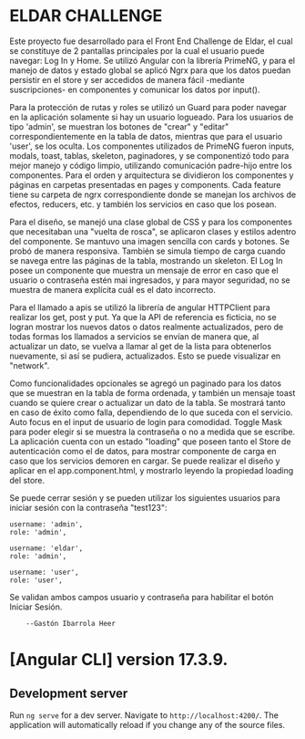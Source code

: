 # ELDAR CHALLENGE

Este proyecto fue desarrollado para el Front End Challenge de Eldar, el cual se constituye de 2 pantallas principales por la cual el usuario puede navegar: Log In y Home.
Se utilizó Angular con la librería PrimeNG, y para el manejo de datos y estado global se aplicó Ngrx para que los datos puedan persistir en el store y ser accedidos de manera fácil -mediante suscripciones- en componentes y comunicar los datos por input().

Para la protección de rutas y roles se utilizó un Guard para poder navegar en la aplicación solamente si hay un usuario logueado. Para los usuarios de tipo 'admin', se muestran los botones de "crear" y "editar" correspondientemente en la tabla de datos, mientras que para el usuario 'user', se los oculta. 
Los componentes utilizados de PrimeNG fueron inputs, modals, toast, tablas, skeleton, paginadores, y se componentizó todo para mejor manejo y código limpio, utilizando comunicación padre-hijo entre los componentes.
Para el orden y arquitectura se dividieron los componentes y páginas en carpetas presentadas en pages y components. Cada feature tiene su carpeta de ngrx correspondiente donde se manejan los archivos de efectos, reducers, etc. y también los servicios en caso que los posean.

Para el diseño, se manejó una clase global de CSS y para los componentes que necesitaban una "vuelta de rosca", se aplicaron clases y estilos adentro del componente. Se mantuvo una imagen sencilla con cards y botones. Se probó de manera responsiva. También se simula tiempo de carga cuando se navega entre las páginas de la tabla, mostrando un skeleton. El Log In posee un componente que muestra un mensaje de error en caso que el usuario o contraseña estén mai ingresados, y para mayor seguridad, no se muestra de manera explícita cuál es el dato incorrecto.

Para el llamado a apis se utilizó la librería de angular HTTPClient para realizar los get, post y put. Ya que la API de referencia es ficticia, no se logran mostrar los nuevos datos o datos realmente actualizados, pero de todas formas los llamados a servicios se envían de manera que, al actualizar un dato, se vuelva a llamar al get de la lista para obtenerlos nuevamente, si así se pudiera, actualizados. Esto se puede visualizar en "network".

Como funcionalidades opcionales se agregó un paginado para los datos que se muestran en la tabla de forma ordenada, y también un mensaje toast cuando se quiere crear o actualizar un dato de la tabla. Se mostrará tanto en caso de éxito como falla, dependiendo de lo que suceda con el servicio. Auto focus en el input de usuario de login para comodidad. Toggle Mask para poder elegir si se muestra la contraseña o no a medida que se escribe. 
La aplicación cuenta con un estado "loading" que poseen tanto el Store de autenticación como el de datos, para mostrar componente de carga en caso que los servicios demoren en cargar. Se puede realizar el diseño y aplicar en el app.component.html, y mostrarlo leyendo la propiedad loading del store.

Se puede cerrar sesión y se pueden utilizar los siguientes usuarios para iniciar sesión con la contraseña "test123":

    username: 'admin',
    role: 'admin',

    username: 'eldar',
    role: 'admin',

    username: 'user',
    role: 'user',

Se validan ambos campos usuario y contraseña para habilitar el botón Iniciar Sesión.

        --Gastón Ibarrola Heer


# [Angular CLI] version 17.3.9.
## Development server
Run `ng serve` for a dev server. Navigate to `http://localhost:4200/`. The application will automatically reload if you change any of the source files.